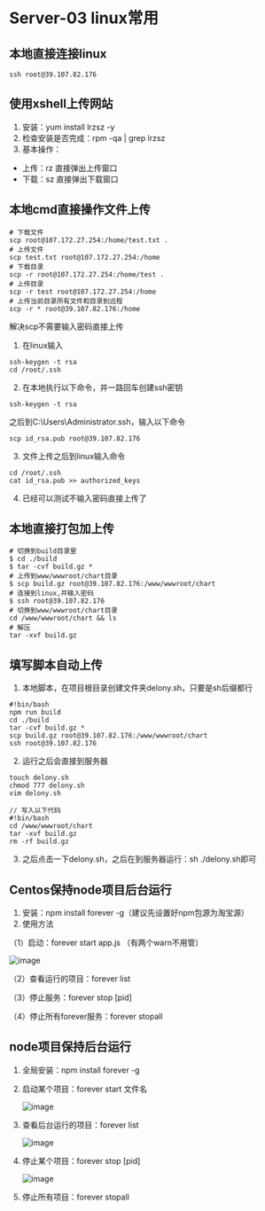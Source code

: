 # Server-03 linux常用


## 本地直接连接linux

```shell
ssh root@39.107.82.176
```



## 使用xshell上传网站

1. 安装：yum install lrzsz -y
2. 检查安装是否完成：rpm -qa | grep lrzsz
3. 基本操作：

* 上传：rz 直接弹出上传窗口
* 下载：sz 直接弹出下载窗口



## 本地cmd直接操作文件上传

```shell
# 下载文件
scp root@107.172.27.254:/home/test.txt . 
# 上传文件
scp test.txt root@107.172.27.254:/home    
# 下载目录
scp -r root@107.172.27.254:/home/test .    
# 上传目录
scp -r test root@107.172.27.254:/home    
# 上传当前目录所有文件和目录到远程
scp -r * root@39.107.82.176:/home
```
解决scp不需要输入密码直接上传
1. 在linux输入
```shell
ssh-keygen -t rsa
cd /root/.ssh
```
2. 在本地执行以下命令，并一路回车创建ssh密钥
```shell
ssh-keygen -t rsa
```
之后到C:\Users\Administrator\.ssh，输入以下命令
```shell
scp id_rsa.pub root@39.107.82.176
```
3. 文件上传之后到linux输入命令
```shell
cd /root/.ssh
cat id_rsa.pub >> authorized_keys
```
4. 已经可以测试不输入密码直接上传了



## 本地直接打包加上传

```shell
# 切换到build目录里
$ cd ./build
$ tar -cvf build.gz *
# 上传到www/wwwroot/chart目录
$ scp build.gz root@39.107.82.176:/www/wwwroot/chart
# 连接到linux,并输入密码
$ ssh root@39.107.82.176
# 切换到www/wwwroot/chart目录
cd /www/wwwroot/chart && ls
# 解压
tar -xvf build.gz
```



## 填写脚本自动上传

1. 本地脚本，在项目根目录创建文件夹delony.sh，只要是sh后缀都行
```shell
#!bin/bash
npm run build
cd ./build
tar -cvf build.gz *
scp build.gz root@39.107.82.176:/www/wwwroot/chart
ssh root@39.107.82.176
```
2. 运行之后会直接到服务器
```shell
touch delony.sh
chmod 777 delony.sh
vim delony.sh

// 写入以下代码
#!bin/bash
cd /www/wwwroot/chart
tar -xvf build.gz
rm -rf build.gz
```

3. 之后点击一下delony.sh，之后在到服务器运行：sh ./delony.sh即可



## Centos保持node项目后台运行

1. 安装：npm install forever -g（建议先设置好npm包源为淘宝源）
2. 使用方法

（1）启动：forever start app.js （有两个warn不用管）

![image](http://notecdn.heny.vip/images/server-03_linux常用-01.png)

（2）查看运行的项目：forever list

（3）停止服务：forever stop [pid]

（4）停止所有forever服务：forever stopall




## node项目保持后台运行

1. 全局安装：npm install forever -g

2. 启动某个项目：forever start 文件名

   ![image](http://notecdn.heny.vip/images/linux%E7%AE%80%E5%8D%95%E6%93%8D%E4%BD%9C-01.png)

3. 查看后台运行的项目：forever list

   ![image](http://notecdn.heny.vip/images/linux%E7%AE%80%E5%8D%95%E6%93%8D%E4%BD%9C-02.png)

4. 停止某个项目：forever stop [pid]

   ![image](http://notecdn.heny.vip/images/linux%E7%AE%80%E5%8D%95%E6%93%8D%E4%BD%9C-03.png)

5. 停止所有项目：forever stopall

